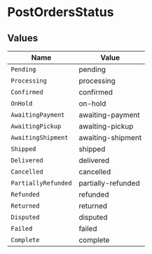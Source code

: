 # PostOrdersStatus


## Values

| Name                | Value               |
| ------------------- | ------------------- |
| `Pending`           | pending             |
| `Processing`        | processing          |
| `Confirmed`         | confirmed           |
| `OnHold`            | on-hold             |
| `AwaitingPayment`   | awaiting-payment    |
| `AwaitingPickup`    | awaiting-pickup     |
| `AwaitingShipment`  | awaiting-shipment   |
| `Shipped`           | shipped             |
| `Delivered`         | delivered           |
| `Cancelled`         | cancelled           |
| `PartiallyRefunded` | partially-refunded  |
| `Refunded`          | refunded            |
| `Returned`          | returned            |
| `Disputed`          | disputed            |
| `Failed`            | failed              |
| `Complete`          | complete            |